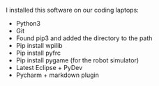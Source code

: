 I installed this software on our coding laptops:

  - Python3
  - Git
  - Found pip3 and added the directory to the path
  - Pip install wpilib
  - Pip install pyfrc
  - Pip install pygame (for the robot simulator)
  - Latest Eclipse + PyDev
  - Pycharm + markdown plugin
